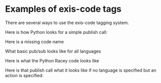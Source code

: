 # Examples of exis-code tags

There are several ways to use the exis-code tagging system.

Here is how Python looks for a simple publish call:
<exis-code lang="python" name="Pub/Sub Basic" action="publish"></exis-code>

Here is a missing code name
<exis-code lang="python" name="Missing" action="publish"></exis-code>

What basic pub/sub looks like for all languages
<exis-code name="Pub/Sub Basic"></exis-code>

Here is what the Python Racey code looks like
<exis-code lang="python" name="Pub/Sub OOO Racey"></exis-code>

Here is that publish call what it looks like if no language is specified but an action is specified:
<exis-code name="Pub/Sub Basic" action="publish"></exis-code>

